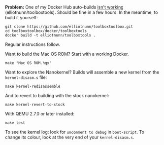**Problem:** One of my Docker Hub auto-builds [isn't working](https://github.com/docker/hub-feedback/issues/811PR) (elliotnunn/toolboxtools). Should be fine in a few hours. In the meantime, to build it yourself:

```
git clone https://github.com/elliotnunn/toolboxtoolbox.git
cd toolboxtoolbox/docker/toolboxtools
docker build -t elliotnunn/toolboxtools .
```

Regular instructions follow.

Want to build the Mac OS ROM? Start with a working Docker.

```
make "Mac OS ROM.hqx"
```

Want to explore the Nanokernel? Builds will assemble a new kernel from the `kernel-disasm.s` file:

```
make kernel-redisassemble
```

And to revert to building with the stock nanokernel:

```
make kernel-revert-to-stock
```

With QEMU 2.7.0 or later installed:

```
make test
```

To see the kernel log: look for `uncomment to debug` in `boot-script`. To change its colour, look at the very end of your `kernel-disasm.s`.